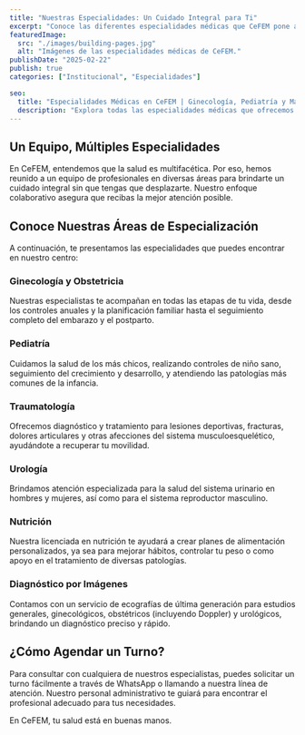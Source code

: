 ```yaml
---
title: "Nuestras Especialidades: Un Cuidado Integral para Ti"
excerpt: "Conoce las diferentes especialidades médicas que CeFEM pone a tu disposición. Un equipo coordinado para ofrecerte una atención completa y personalizada."
featuredImage:
  src: "./images/building-pages.jpg"
  alt: "Imágenes de las especialidades médicas de CeFEM."
publishDate: "2025-02-22"
publish: true
categories: ["Institucional", "Especialidades"]

seo:
  title: "Especialidades Médicas en CeFEM | Ginecología, Pediatría y Más"
  description: "Explora todas las especialidades médicas que ofrecemos en nuestro centro en Las Rosas: pediatría, traumatología, ginecología, urología, nutrición y ecografías."
---
```


## Un Equipo, Múltiples Especialidades

En CeFEM, entendemos que la salud es multifacética. Por eso, hemos reunido a un equipo de profesionales en diversas áreas para brindarte un cuidado integral sin que tengas que desplazarte. Nuestro enfoque colaborativo asegura que recibas la mejor atención posible.

## Conoce Nuestras Áreas de Especialización

A continuación, te presentamos las especialidades que puedes encontrar en nuestro centro:

### Ginecología y Obstetricia
Nuestras especialistas te acompañan en todas las etapas de tu vida, desde los controles anuales y la planificación familiar hasta el seguimiento completo del embarazo y el postparto.

### Pediatría
Cuidamos la salud de los más chicos, realizando controles de niño sano, seguimiento del crecimiento y desarrollo, y atendiendo las patologías más comunes de la infancia.

### Traumatología
Ofrecemos diagnóstico y tratamiento para lesiones deportivas, fracturas, dolores articulares y otras afecciones del sistema musculoesquelético, ayudándote a recuperar tu movilidad.

### Urología
Brindamos atención especializada para la salud del sistema urinario en hombres y mujeres, así como para el sistema reproductor masculino.

### Nutrición
Nuestra licenciada en nutrición te ayudará a crear planes de alimentación personalizados, ya sea para mejorar hábitos, controlar tu peso o como apoyo en el tratamiento de diversas patologías.

### Diagnóstico por Imágenes
Contamos con un servicio de ecografías de última generación para estudios generales, ginecológicos, obstétricos (incluyendo Doppler) y urológicos, brindando un diagnóstico preciso y rápido.

## ¿Cómo Agendar un Turno?

Para consultar con cualquiera de nuestros especialistas, puedes solicitar un turno fácilmente a través de WhatsApp o llamando a nuestra línea de atención. Nuestro personal administrativo te guiará para encontrar el profesional adecuado para tus necesidades.

En CeFEM, tu salud está en buenas manos.